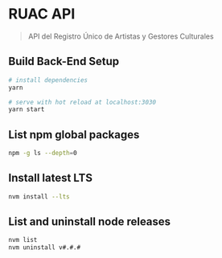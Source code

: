 # RUAC API

> API del Registro Único de Artistas y Gestores Culturales

## Build Back-End Setup

``` bash
# install dependencies
yarn

# serve with hot reload at localhost:3030
yarn start
```

## List npm global packages

``` bash
npm -g ls --depth=0
```

## Install latest LTS

``` bash
nvm install --lts
```

## List and uninstall node releases

``` bash
nvm list
nvm uninstall v#.#.#
```

